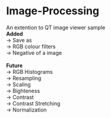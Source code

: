 # Image-Processing

An extention to QT image viewer sample<br>
<b>Added</b><br>
 -> Save as<br>
 -> RGB colour filters<br>
 -> Negative of a image<br>
<br>
<b>Future </b><br>
 -> RGB Histograms<br>
 -> Resampling<br>
 -> Scaling<br>
 -> Bighteness<br>
 -> Contrast<br>
 -> Contrast Stretching<br>
 -> Normalization<br>
